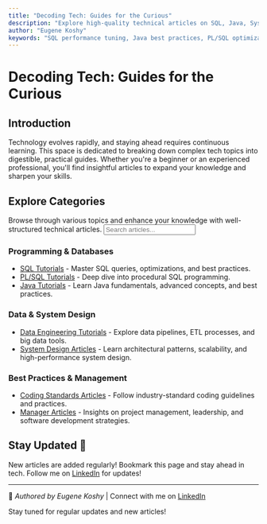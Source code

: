 ```yaml
---
title: "Decoding Tech: Guides for the Curious"
description: "Explore high-quality technical articles on SQL, Java, System Design, and more."
author: "Eugene Koshy"
keywords: "SQL performance tuning, Java best practices, PL/SQL optimization, data engineering pipelines, system design patterns, coding standards, software architecture, backend scalability, ETL workflows"
---
```


# Decoding Tech: Guides for the Curious


## Introduction
Technology evolves rapidly, and staying ahead requires continuous learning. This space is dedicated to breaking down complex tech topics into digestible, practical guides. Whether you're a beginner or an experienced professional, you'll find insightful articles to expand your knowledge and sharpen your skills.

## Explore Categories
Browse through various topics and enhance your knowledge with well-structured technical articles.
<input type="text" id="search-input" placeholder="Search articles..." />
<script src="assets/js/search.js"></script>

### Programming & Databases
- [SQL Tutorials](./articles/SQL/) - Master SQL queries, optimizations, and best practices.
- [PL/SQL Tutorials](./articles/PLSQL/) - Deep dive into procedural SQL programming.
- [Java Tutorials](./articles/Java/) - Learn Java fundamentals, advanced concepts, and best practices.

### Data & System Design
- [Data Engineering Tutorials](./articles/DataEngineering/) - Explore data pipelines, ETL processes, and big data tools.
- [System Design Articles](./articles/SysDesign/) - Learn architectural patterns, scalability, and high-performance system design.

### Best Practices & Management
- [Coding Standards Articles](./articles/Coding_Standards/) - Follow industry-standard coding guidelines and practices.
- [Manager Articles](./articles/Manager/) - Insights on project management, leadership, and software development strategies.

## Stay Updated 🚀
New articles are added regularly! Bookmark this page and stay ahead in tech.
Follow me on [LinkedIn](https://www.linkedin.com/in/eugene-koshy/) for updates!

---
📌 *Authored by Eugene Koshy* | Connect with me on [LinkedIn](https://www.linkedin.com/in/eugene-koshy/)

Stay tuned for regular updates and new articles!

